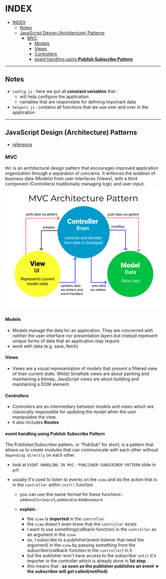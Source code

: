 # INDEX

- [INDEX](#index)
  - [Notes](#notes)
  - [JavaScript Design (Architecture) Patterns](#javascript-design-architecture-patterns)
    - [MVC](#mvc)
      - [Models](#models)
      - [Views](#views)
      - [Controllers](#controllers)
      - [event handling using **Publish Subscribe Pattern**](#event-handling-using-publish-subscribe-pattern)

---

## Notes

- `config.js` : here we put all **constant variables** that :
  - will help configure the application
  - variables that are responsible for defining important data
- `helpers.js` : contains all functions that we use over and over in the application

---

## JavaScript Design (Architecture) Patterns

- [reference](https://www.patterns.dev/posts/classic-design-patterns/)

### MVC

`MVC` is an architectural design pattern that encourages improved application organization through a separation of concerns. It enforces the isolation of business data (Models) from user interfaces (Views), with a third component (Controllers) traditionally managing logic and user-input. ![mvc](./img/MVC3.png)

#### Models

- Models manage the data for an application. They are concerned with neither the user-interface nor presentation layers but instead represent unique forms of data that an application may require.
- work with data (e.g. save, fetch)

#### Views

- Views are a visual representation of models that present a filtered view of their current state. Whilst Smalltalk views are about painting and maintaining a bitmap, JavaScript views are about building and maintaining a DOM element.

#### Controllers

- Controllers are an intermediary between models and views which are classically responsible for updating the model when the user manipulates the view.
- it also includes **Routes**

#### event handling using **Publish Subscribe Pattern**

The Publisher/Subscriber pattern, or “PubSub” for short, is a pattern that allows us to create modules that can communicate with each other without `depending directly` on each other.

- look at `EVENT HANDLING IN MVC: PUBLISHER-SUBSCRIBER PATTERN` slide in `pdf`
- usually it's used to listen to events on the `view` and do the action that is in the `controller` within `init()` function

  - you can use this name-format for these functions : `addHandlerSearch`,`addHandlerAddBookmark`

  - **explain** :

    - the `view` is **imported** in the `controller`
    - the `view` doesn't even know that the `controller` exists
    - I want to use something(callback-function) in the `controller` as an argument in the `view`
    - so, I subscribe to a publisher(event-listener that need the argument) in the `view` by passing something from the subscriber(callback-function in the `controller`) in it
    - but the publisher won't have access to the subscriber `until` it's importer in the controller which is already done in **1st step**
    - this means that : **as soon as the publisher publishes an event => the subscriber will get called(notified)**
